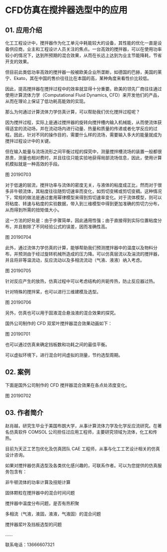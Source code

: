 # CFD仿真在搅拌器选型中的应用

## 01. 应用介绍

化工工程设计中，搅拌器作为化工单元中耗能较大的设备，其性能的优化一直是设备供应商，业主和工程设计人员关注的焦点。一台高效的搅拌器，可以在使用功率较小的情况下，达到所预期的混合效果，从而在长远上达到为业主节能降耗，节省开支的效果。

但目前此类低功率高效的搅拌器一般被欧美企业所垄断，如德国的巴赫，美国的莱宁、Ekato，其在中国的售价往往比在本国的高，某种角度来看性价比较低。

因此，提高搅拌器在搅拌过程中的效率就显得十分重要。欧美的领先厂商往往通过使用计算流体力学（Computational Fluid Dynamics, CFD）来开发他们的产品，从而在理论上保证了低功耗高能效的实现。

那么为何通过计算流体力学仿真计算，可以帮助我们优化搅拌过程呢？

因为搅拌过程，实际上是通过搅拌器的旋转向搅拌槽内输入机械能，从而使流体获得适宜的流动场，并在流动场内进行动量、热量和质量的传递或者化学反应的过程。因此，针对不同的操作目的，需要什么样的流场，需要输入多大的能量就成为搅拌过程设计中的关键。

但在输入能量与流场流形之间平衡过程的探究中，测量搅拌槽流场的装置一般都很昂贵，测量也相对费时，并且往往只能实验地获得局部流场信息，因此，使用计算机模拟就是一种高效的手段。

图 20190703

对于低速的层流，搅拌功率与流体的密度无关，与液体的粘度成正比，然而对于很多非牛顿流体，其粘度往往随剪切速率而变化，如剪切变稀或剪切变稠。这种情况下，常规的做法是通过套用幂律模型来得到剪切速率变化。对于流体模型，则可以将粘度、转速与粘度的实验数据，带入到三维模型中得到更加准确的剪切力分布，从而得到所需的扭矩值大小。

这一方法的好处是：由于步骤简单，因此通用性强；由于直接得到实际位置粘度分布，并且剔除了不同经验公式的误差，因而准确性高。

图 20190704

此外，通过流体力学仿真的计算，能够帮助我们预测搅拌器中的温度以及物料分布，并预测由于经过旋转机械所造成的压力降。可以仿真层流以及湍流的搅拌器，并且将非等温流动，反应流动以及多相流流动（气液、液液）纳入考虑。

图 20190705

针对反应产生的放热，仿真过程中可以考虑结构的共轭传热，防止反应器过热。

针对特殊的搅拌桨，也可以进行三维建模及选型。

图 20190706

另外，仿真也可以用于固液混合悬浊液的混合效果的探究。

国外公司制作的 CFD 双浆叶搅拌器混合效果动画如下：

图 20190701

也可以通过仿真来确定挡板数和功耗之间的最佳平衡。

可以虚拟环境下，进行混合时间虚拟的测量，节约选型周期。

## 02. 案例

下面是国外公司制作的 CFD 搅拌器混合效果在各点处浓度变化。

图 20190702

## 03. 作者简介

赵肖越，研究生毕业于美国布朗大学，从事计算流体力学及化学反应流研究。在著名仿真软件 COMSOL 公司担任过应用工程师，主要研究领域为流体，化工和传热。

目前为天正工艺包优化及仿真团队 CAE 工程师，从事与化工工艺设计相关的仿真设计咨询。

如果对搅拌器仿真选型及各类优化感兴趣的，可联系作者。可以为您提供的仿真服务包含有：

非牛顿流体的功率计算及扭矩计算

固体颗粒在搅拌器中的混合时间问题

搅拌器中温度分布问题，是否有热积聚

多相流（气液，液固，液液，气液固）的混合问题

搅拌器浆叶及挡板选型的问题

……

联系电话：13666607321

